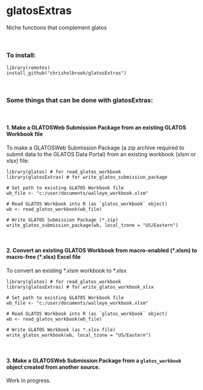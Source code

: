 # glatosExtras

Niche functions that complement glatos

<br/>

### To install:


```
library(remotes)
install_github("chrisholbrook/glatosExtras")
```


<br/>

### Some things that can be done with glatosExtras:

<br/>

#### 1. Make a GLATOSWeb Submission Package from an existing GLATOS Workbook file

To make a GLATOSWeb Submission Package (a zip archive required to submit
data to the GLATOS Data Portal) from an existing workbook (xlsm or xlsx) file: 
  
  
```
library(glatos) # for read_glatos_workbook
library(glatosExtras) # for write_glatos_submission_package

# Set path to existing GLATOS Workbook file
wb_file <- "c:/user/documents/walleye_workbook.xlsm"

# Read GLATOS Workbook into R (as `glatos_workbook` object)
wb <- read_glatos_workbook(wb_file)

# Write GLATOS Submission Package (*.zip)
write_glatos_submission_package(wb, local_tzone = "US/Eastern")

```

<br/>

#### 2. Convert an existing GLATOS Workbook from macro-enabled (\*.xlsm) to macro-free (\*.xlsx) Excel file

To convert an existing \*.xlsm workbook to \*.xlsx
  
  
```
library(glatos) # for read_glatos_workbook
library(glatosExtras) # for write_glatos_workbook_xlsx

# Set path to existing GLATOS Workbook file
wb_file <- "c:/user/documents/walleye_workbook.xlsm"

# Read GLATOS Workbook into R (as `glatos_workbook` object)
wb <- read_glatos_workbook(wb_file)

# Write GLATOS Workbook (as *.xlsx file)
write_glatos_workbook(wb, local_tzone = "US/Eastern")

```

<br/>

#### 3. Make a GLATOSWeb Submission Package from a `glatos_workbook` object created from another source. 

Work in progress.





